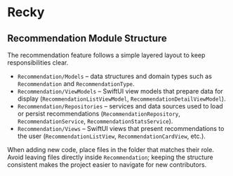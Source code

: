 # Recky

## Recommendation Module Structure

The recommendation feature follows a simple layered layout to keep responsibilities clear.

- `Recommendation/Models` – data structures and domain types such as `Recommendation` and `RecommendationType`.
- `Recommendation/ViewModels` – SwiftUI view models that prepare data for display (`RecommendationListViewModel`, `RecommendationDetailViewModel`).
- `Recommendation/Repositories` – services and data sources used to load or persist recommendations (`RecommendationRepository`, `RecommendationService`, `RecommendationStatsService`).
- `Recommendation/Views` – SwiftUI views that present recommendations to the user (`RecommendationListView`, `RecommendationCardView`, etc.).

When adding new code, place files in the folder that matches their role. Avoid leaving files directly inside `Recommendation`; keeping the structure consistent makes the project easier to navigate for new contributors.

